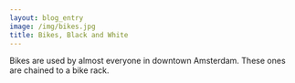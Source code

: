 ```yaml
---
layout: blog_entry
image: /img/bikes.jpg
title: Bikes, Black and White
---
```

Bikes are used by almost everyone in downtown Amsterdam. These ones are chained to a bike rack.

